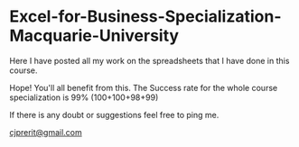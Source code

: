 # Excel-for-Business-Specialization-Macquarie-University
Here I have posted all my work on the spreadsheets that I have done in this course.


Hope! You'll all benefit from this.
The Success rate for the whole course specialization is 99% (100+100+98+99)

If there is any doubt or suggestions feel free to ping me.

cjprerit@gmail.com

